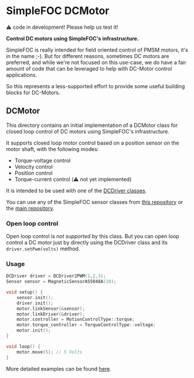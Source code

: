 # SimpleFOC DCMotor


:warning: code in development! Please help us test it!


**Control DC motors using SimpleFOC's infrastructure.**

SimpleFOC is really intended for field oriented control of PMSM motors, it's in the name ;-). But for different reasons, sometimes DC motors are preferred, and while we're not focused on this use-case, we do have a fair amount of code that can be leveraged to help with DC-Motor control applications.

So this represents a less-supported effort to provide some useful building blocks for DC-Motors.

## DCMotor

This directory contains an initial implementation of a DCMotor class for closed loop control of DC motors using SimpleFOC's infrastructure.

It supports closed loop motor control based on a position sensor on the motor shaft, with the following modes:

- Torque-voltage control
- Velocity control
- Position control
- Torque-current control (:warning: not yet implemented)

It is intended to be used with one of the [DCDriver classes](../../drivers/dc/).

You can use any of the SimpleFOC sensor classes from [this repository](../../encoders/) or the [main repository](https://github.com/simplefoc/Arduino-FOC/tree/master/src/sensors).

### Open loop control

Open loop control is *not supported* by this class. But you can open loop control a DC motor just by directly using the DCDriver class and its `driver.setPwm(volts)` method.

### Usage

```c++
DCDriver driver = DCDriver2PWM(1,2,3);
Sensor sensor = MagneticSensorAS5048A(10);

void setup() {
    sensor.init();
    driver.init();
    motor.linkSensor(&sensor);
    motor.linkDriver(&driver);
    motor.controller = MotionControlType::torque;
    motor.torque_controller = TorqueControlType::voltage;
    motor.init();
}

void loop() {
    motor.move(5); // 5 Volts
}
```

More detailed examples can be found [here](../examples/).
